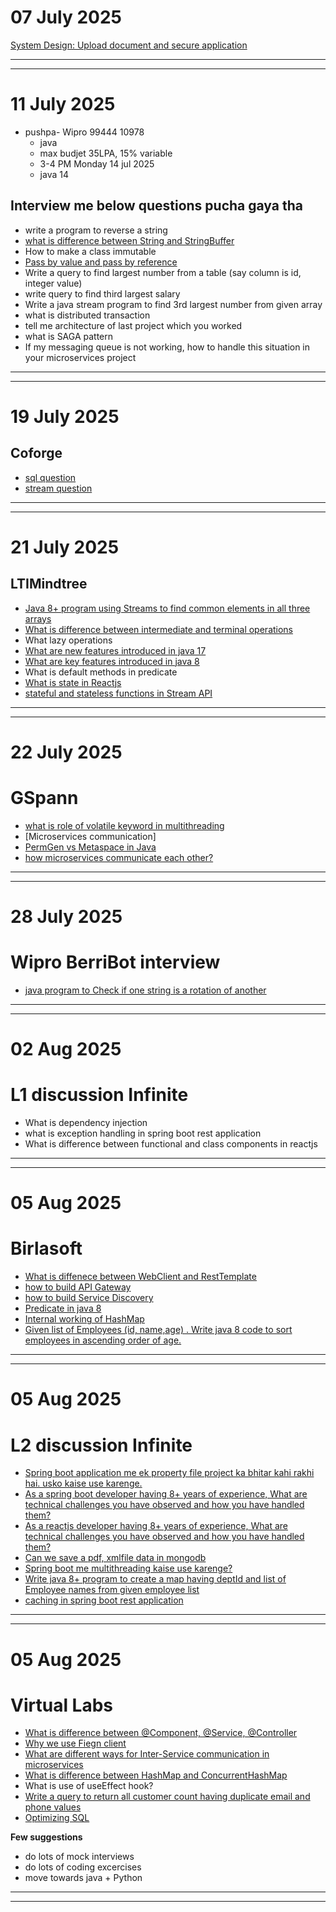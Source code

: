 # 07 July 2025

[System Design: Upload document and secure application](./tech-lead/system-design-01.md)

---
---
# 11 July 2025

- pushpa- Wipro 99444 10978
  - java
  - max budjet 35LPA, 15% variable
  - 3-4 PM Monday 14 jul 2025
  - java 14

## Interview me below questions pucha gaya tha

- write a program to reverse a string
- [what is difference between String and StringBuffer](./java/java--what-is-difference-between-string-and-stringbuffer.md)
- How to make a class immutable
- [Pass by value and pass by reference](./java/java--pass-by-value-and-pass-by-reference-in-java.md)
- Write a query to find largest number from a table (say column is id, integer value)
- write query to find third largest salary
- Write a java stream program to find 3rd largest number from given array
- what is distributed transaction
- tell me architecture of last project which you worked
- what is SAGA pattern
- If my messaging queue is not working, how to handle this situation in your microservices project

---
---
# 19 July 2025
## Coforge

- [sql question](./sql/001.md)
- [stream question](./java-8/programs/003.md)

---
---
# 21 July 2025
## LTIMindtree

- [Java 8+ program using Streams to find common elements in all three arrays](./java-8/programs/004.md)
- [What is difference between intermediate and terminal operations](./java-8/java-8--what-is-difference-between-intermediate-and-terminal-operations.md)
- What lazy operations
- [What are new features introduced in java 17](./java/java--what-are-new-features-introduced-in-java-17.md)
- [What are key features introduced in java 8](./java-8/001.md)
- What is default methods in predicate
- [What is state in Reactjs](./reactjs/reactjs--what-is-state-in-reactjs.md)
- [stateful and stateless functions in Stream API](./java-8/java8--stateful-and-stateless-functions-in-stream-api.md)

---
---

# 22 July 2025
# GSpann

- [what is role of volatile keyword in multithreading](./java/multithreading/java-multithreading--what-is-role-of-volatile-keyword-in-multithreading.md)
- [Microservices communication]
- [PermGen vs Metaspace in Java](./java-8/PermGen-vs-Metaspace-in-Java.md)
- [how microservices communicate each other?](./microservices/microservices--how-microservices-communicate-each-other.md)

---
---

# 28 July 2025
# Wipro BerriBot interview

- [java program to Check if one string is a rotation of another](./java/programs/001.md)

---
---

# 02 Aug 2025
# L1 discussion Infinite

- What is dependency injection
- what is exception handling in spring boot rest application
- What is difference between functional and class components in reactjs

---
---


# 05 Aug 2025
# Birlasoft

- [What is diffenece between WebClient and RestTemplate](./spring-boot/spring-boot--what-is-difference-between-webclient-and-resttemplate.md)
- [how to build API Gateway](./microservices/spring-boot--how-to-build-api-gateway.md)
- [how to build Service Discovery](./microservices/spring-boot--how-to-build-service-discovery.md)
- [Predicate in java 8](./java-8/predicate-in-java-8.md)
- [Internal working of HashMap](./java/internal-working-of-hashmap.md)
- [Given list of Employees (id, name,age) . Write java 8 code to sort employees in ascending order of age.](./java-8/programs/005.md)


---
---

# 05 Aug 2025
# L2 discussion Infinite

- [Spring boot application me ek property file project ka bhitar kahi rakhi hai. usko kaise use karenge.](./spring-boot/17.md)
- [As a spring boot developer having 8+ years of experience, What are technical challenges you have observed and how you have handled them?](./spring-boot/18.md)
- [As a reactjs developer having 8+ years of experience, What are technical challenges you have observed and how you have handled them?](./reactjs/reactjs--technical-challenges-you-have-observed-and-how-you-have-handled-them.md)
- [Can we save a pdf, xmlfile data in mongodb](./mongodb/01.md)
- [Spring boot me multithreading kaise use karenge?](./spring-boot/spring-boot-me-multithreading-kaise-use-karenge.md)
- [Write java 8+ program to create a map having deptId and list of Employee names from given employee list](./java-8/programs/005.md)
- [caching in spring boot rest application](./spring-boot/caching-in-spring-boot-application.md)

---
---


# 05 Aug 2025
# Virtual Labs

- [What is difference between @Component, @Service, @Controller](./spring-boot/spring-boot--what-is-difference-between-component-service-controller.md)
- [Why we use Fiegn client](./microservices/spring-boot--why-we-use-fiegn-client.md)
- [What are different ways for Inter-Service communication in microservices](./microservices/microservices--how-microservices-communicate-each-other.md)
- [What is difference between HashMap and ConcurrentHashMap](./java/what-is-difference-between-hashmap-and-concurrenthashmap.md)
- What is use of useEffect hook?
- [Write a query to return all customer count having duplicate email and phone values](./sql/002.md)
- [Optimizing SQL](./sql/optimizing-sql-queries.md)


**Few suggestions**  
- do lots of mock interviews
- do lots of coding excercises
- move towards java + Python

---
---
